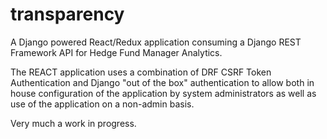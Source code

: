 # transparency

A Django powered React/Redux application consuming a Django REST Framework API for Hedge Fund Manager Analytics.

The REACT application uses a combination of DRF CSRF Token Authentication and Django "out of the box" authentication to allow both in house configuration of the application by system administrators as well as use of the application on a non-admin basis.

Very much a work in progress.
